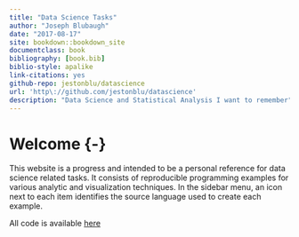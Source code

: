 ```yaml
---
title: "Data Science Tasks"
author: "Joseph Blubaugh"
date: "2017-08-17"
site: bookdown::bookdown_site
documentclass: book
bibliography: [book.bib]
biblio-style: apalike
link-citations: yes
github-repo: jestonblu/datascience
url: 'http\://github.com/jestonblu/datascience'
description: "Data Science and Statistical Analysis I want to remember"
---
```


# Welcome {-}

This website is a progress and intended to be a personal reference for data science related tasks. It consists of reproducible programming examples for various analytic and visualization techniques. In the sidebar menu, an icon next to each item identifies the source language used to create each example.

All code is available [here](https://github.com/JestonBlu/DataScience)

